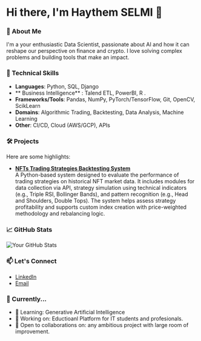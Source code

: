 # Hi there, I'm Haythem SELMI 👋

### 🚀 About Me
I'm a your enthusiastic Data Scientist, passionate about AI and how it can reshape our perspective on finance and crypto. I love solving complex problems and building tools that make an impact.

### 🔧 Technical Skills
- **Languages**: Python, SQL, Django
- ** Business Intelligence** : Talend ETL, PowerBI, R .
- **Frameworks/Tools**: Pandas, NumPy, PyTorch/TensorFlow, Git, OpenCV, ScikLearn
- **Domains**: Algorithmic Trading, Backtesting, Data Analysis, Machine Learning
- **Other**: CI/CD, Cloud (AWS/GCP), APIs

### 🛠️ Projects
Here are some highlights:
- **[NFTs Trading Strategies Backtesting System](https://github.com/haythem1010/nfts_trading_strategies_backtesting_system)**  
  A Python-based system designed to evaluate the performance of trading strategies on historical NFT market data. It includes modules for data collection via API, strategy simulation using technical indicators (e.g., Triple RSI, Bollinger Bands), and pattern recognition (e.g., Head and Shoulders, Double Tops). The system helps assess strategy profitability and supports custom index creation with price-weighted methodology and rebalancing logic.

### 📈 GitHub Stats
![Your GitHub Stats](https://github-readme-stats.vercel.app/api?username=haythem1010&show_icons=true&theme=radical)

### 📫 Let's Connect
- [LinkedIn](https://www.linkedin.com/in/haythem-selmi/)
- [Email](mailto:haythem.selmi@outlook.be)

### 🔎 Currently...
- 🌱 Learning: Generative Artificial  Intelligence
- 💼 Working on: Eductioanl Platform for IT students and profesionals. 
- 🤔 Open to collaborations on: any ambitious project with large room of improvement. 

